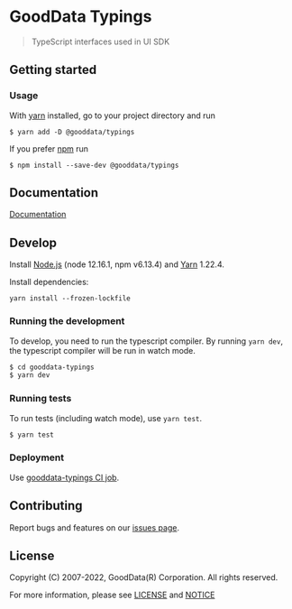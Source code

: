 # GoodData Typings
> TypeScript interfaces used in UI SDK

## Getting started

### Usage

With [yarn](https://yarnpkg.com) installed, go to your project directory and run
```
$ yarn add -D @gooddata/typings
```

If you prefer [npm](npmjs.com) run
```
$ npm install --save-dev @gooddata/typings
```

## Documentation
[Documentation](https://sdk.gooddata.com/gooddata-ui/)

## Develop

Install [Node.js](http://nodejs.org) (node 12.16.1, npm v6.13.4) and [Yarn](https://classic.yarnpkg.com) 1.22.4.

Install dependencies:
```
yarn install --frozen-lockfile
```

### Running the development

To develop, you need to run the typescript compiler. By running `yarn dev`, the typescript compiler will be run in watch mode.
```sh
$ cd gooddata-typings
$ yarn dev
```

### Running tests

To run tests (including watch mode), use `yarn test`.
```sh
$ yarn test
```

### Deployment

Use [gooddata-typings CI job](https://checklist.intgdc.com/job/client-libs/job/gooddata-typings-release/).

## Contributing
Report bugs and features on our [issues page](https://github.com/gooddata/gooddata-typings/issues).

## License
Copyright (C) 2007-2022, GoodData(R) Corporation. All rights reserved.

For more information, please see [LICENSE](https://github.com/gooddata/gooddata-typings/blob/master/LICENSE) and [NOTICE](https://github.com/gooddata/gooddata-typings/blob/master/NOTICE.txt)
